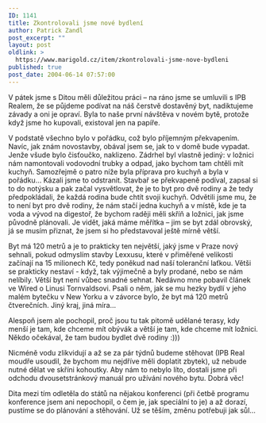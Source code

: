 ```yaml
---
ID: 1141
title: Zkontrolovali jsme nové bydlení
author: Patrick Zandl
post_excerpt: ""
layout: post
oldlink: >
  https://www.marigold.cz/item/zkontrolovali-jsme-nove-bydleni
published: true
post_date: 2004-06-14 07:57:00
---
```

<p>
V pátek jsme s Ditou měli důležitou práci &#8211; na ráno jsme se umluvili s IPB Realem, že se půjdeme podívat na náš čerstvě dostavěný byt, nadiktujeme závady a oni je opraví. Byla to naše první návštěva v novém bytě, protože když jsme ho kupovali, existoval jen na papíře. </p>

<p>
V podstatě všechno bylo v pořádku, což bylo příjemným překvapením. Navíc, jak znám novostavby, obával jsem se, jak to v domě bude vypadat. Jenže všude bylo čisťoučko, naklizeno. Zádrhel byl vlastně jediný: v ložnici nám namontovali vodovodní trubky a odpad, jako bychom tam chtěli mít kuchyň. Samozřejmě o patro níže byla příprava pro kuchyň a byla v pořádku&#8230; Kázali jsme to odstranit. Stavbař se překvapeně podíval, zapsal si to do notýsku a pak začal vysvětlovat, že je to byt pro dvě rodiny a že tedy předpokládali, že každá rodina bude chtít svoji kuchyň. Odvětili jsme mu, že to není byt pro dvě rodiny, že nám stačí jedna kuchyň a v místě, kde je ta voda a vývod na digestoř, že bychom raději měli skříň a ložnici, jak jsme původně plánovali. Je vidět, jaká máme měřítka &#8211; jim se byt zdál obrovský, já se musím přiznat, že jsem si ho představoval ještě mírně větší. </p>

<p>
Byt má 120 metrů a je to prakticky ten největší, jaký jsme v Praze nový sehnali, pokud odmyslím stavby Lexxusu, které v přiměřené velikosti začínají na 15 milionech Kč, tedy poněkud nad naší toleranční laťkou. Větši se prakticky nestaví - když, tak výjimečně a byly prodané, nebo se nám nelíbily. Větší byt není vůbec snadné sehnat. Nedávno mne pobavil článek ve Wired o Linusi Tornvaldsovi. Psali o něm, jak se mu hezky bydlí v jeho malém bytečku v New Yorku a v závorce bylo, že byt má 120 metrů čtverečních. Jiný kraj, jiná míra&#8230;</p>

<p>
Alespoň jsem ale pochopil, proč jsou tu tak pitomě udělané terasy, kdy menší je tam, kde chceme mít obývák a větší je tam, kde chceme mít ložnici. Někdo očekával, že tam budou bydlet dvě rodiny :)))</p>

<p>
Nicméně vodu zlikvidují a až se za pár týdnů budeme stěhovat (IPB Real moudře usoudil, že bychom mu nejdříve měli doplatit zbytek), už nebude nutné dělat ve skříni kohoutky. Aby nám to nebylo líto, dostali jsme při odchodu dvousetstránkový manuál pro užívání nového bytu. Dobrá věc!</p>

<p>
Dita mezi tím odletěla do států na nějakou konferenci (při četbě programu konference jsem ani nepochopil, o čem je, jak speciální to je) a až dorazí, pustíme se do plánování a stěhování. Už se těším, změnu potřebuji jak sůl&#8230;
</p>
